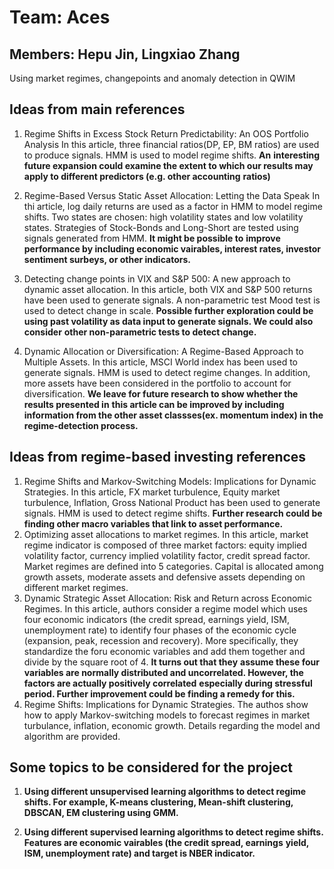 # Team: Aces
## Members: Hepu Jin, Lingxiao Zhang
Using market regimes, changepoints and anomaly detection in QWIM

## Ideas from main references
1. Regime Shifts in Excess Stock Return Predictability: An OOS Portfolio Analysis
   In this article, three financial ratios(DP, EP, BM ratios) are used to produce signals. HMM is used to model regime shifts. **An**
   **interesting future expansion could examine the extent to which our results may apply to different predictors (e.g. other accounting**
   **ratios)**
 
2. Regime-Based Versus Static Asset Allocation: Letting the Data Speak
   In thi article, log daily returns are used as a factor in HMM to model regime shifts. Two states are chosen: high volatility states and 
   low volatility states. Strategies of Stock-Bonds and Long-Short are tested using signals generated from HMM. **It might be possible to**
   **improve performance by including economic vairables, interest rates, investor sentiment surbeys, or other indicators.**

3. Detecting change points in VIX and S&P 500: A new approach to dynamic asset allocation.
   In this article, both VIX and S&P 500 returns have been used to generate signals. A non-parametric test Mood test is used to detect 
   change in scale. **Possible further exploration could be using past volatility as data input to generate signals. We could also consider**
   **other non-parametric tests to detect change.**
   
4. Dynamic Allocation or Diversification: A Regime-Based Approach to Multiple Assets.
   In this article, MSCI World index has been used to generate signals. HMM is used to detect regime changes. In addition, more assets have
   been considered in the portfolio to account for diversification. **We leave for future research to show whether the results presented in**
   **this article can be improved by including information from the other asset classses(ex. momentum index) in the regime-detection process.**

## Ideas from regime-based investing references
1. Regime Shifts and Markov-Switching Models: Implications for Dynamic Strategies.
   In this article, FX market turbulence, Equity market turbulence, Inflation, Gross National Product has been used to generate signals.
   HMM is used to detect regime shifts. **Further research could be finding other macro variables that link to asset performance.**
2. Optimizing asset allocations to market regimes.
   In this article, market regime indicator is composed of three market factors: equity implied volatility factor, currency implied 
   volatility factor, credit spread factor. Market regimes are defined into 5 categories. Capital is allocated among growth assets, 
   moderate assets and defensive assets depending on different market regimes.
3. Dynamic Strategic Asset Allocation: Risk and Return across Economic Regimes.
   In this article, authors consider a regime model which uses four economic indicators (the credit spread, earnings yield, ISM,
   unemployment rate) to identify four phases of the economic cycle (expansion, peak, recession and recovery). More specifically,
   they standardize the foru economic variables and add them together and divide by the square root of 4. **It turns out that they** 
   **assume these four variables are normally distributed and uncorrelated. However, the factors are actually positively correlated**
   **especially during stressful period. Further improvement could be finding a remedy for this.**
5. Regime Shifts: Implications for Dynamic Strategies. The authos show how to apply Markov-switching models to forecast regimes in
   market turbulance, inflation, economic growth. Details regarding the model and algorithm are provided.

## Some topics to be considered for the project
1. **Using different unsupervised learning algorithms to detect regime shifts. For example, K-means clustering, Mean-shift clustering,**
   **DBSCAN, EM clustering using GMM.**

2. **Using different supervised learning algorithms to detect regime shifts. Features are economic vairables (the credit spread, earnings**
   **yield, ISM, unemployment rate) and target is NBER indicator.**
